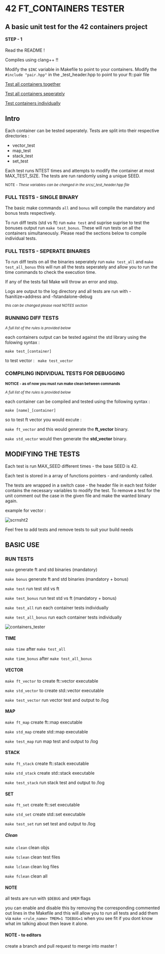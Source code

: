 # 42 FT_CONTAINERS TESTER
## A basic unit test for the 42 containers project

#### STEP - 1
Read the README !

Compiles using clang++ !!

Modify the ```$INC``` variable in Makefile to point to your containers.
Modify the `#include "pair.hpp"` in the _test_header.hpp to point to your ft::pair file 

[Test all containers together](#FULL-TESTS-SINGLE-BINARY)

[Test all containers seperately](#FULL-TEST-SEPERATE-BINARIES)

[Test containers individually](#RUNNING-DIFF-TESTS)

## Intro

Each container can be tested seperately. Tests are split into their respective directories :
<ul>
<li> vector_test
<li> map_test
<li> stack_test
<li> set_test
</ul>

Each test runs NTEST times and attempts to modify the container at most MAX_TEST_SIZE. The tests are run randomly using a unique SEED.

<sub>NOTE - *These variables can be changed in the srcs/_test_header.hpp file*</sub>

### FULL TESTS - SINGLE BINARY

The basic make commands ```all``` and ```bonus``` will compile the mandatory and bonus tests respectively.

To run diff tests (std vs ft) run ```make test``` and suprise suprise to test the bonuses output
run ```make test_bonus```. These will run tests on all the containers simultaneously. Please read the sections below to compile individual tests.

### FULL TESTS - SEPERATE BINARIES

To run diff tests on all the binaries seperately run ```make test_all``` and ```make test_all_bonus``` this will run all the tests seperately and allow you to run the time commands to check the execution time.

If any of the tests fail Make will throw an error and stop.

Logs are output to the log directory and all tests are run with -fsanitize=address and -fstandalone-debug

<sub>*this can be changed please read NOTES section*</sub>

### RUNNING DIFF TESTS

<sub>*A full list of the rules is provided below*</sub>

each containers output can be tested against the std library using the folowing syntax :

```make test_[container]```

to test vector : ``` make test_vector```

### COMPILING INDIVIDUAL TESTS FOR DEBUGGING

<sub> <b>NOTICE - as of now you must run make clean between commands </b> </sub>

<sub>*A full list of the rules is provided below*</sub>

each container can be compiled and tested using the following syntax :

```make [name]_[container]```

so to test ft vector you would excute :

```make ft_vector``` and this would generate the **ft_vector** binary.

```make std_vector``` would then generate the **std_vector** binary.

## MODIFYING THE TESTS

Each test is run MAX_SEED different times - the base SEED is 42.

Each test is stored in a array of functions pointers - and randomly called.

The tests are wrapped in a switch case - the header file in each test folder contains
the necessary variables to modify the test. To remove a test for the unit comment out
the case in the given file and make the wanted binary again.

example for vector :

![scrnsht2](https://user-images.githubusercontent.com/61289826/158005653-54339d4f-d99d-497d-b0a6-cec9c4b7c27d.png)

Feel free to add tests and remove tests to suit your build needs

## BASIC USE
### RUN TESTS

```make```              generate ft and std binaries (mandatory)

```make bonus```        generate ft and std binaries (mandatory + bonus)

```make test```         run test std vs ft

```make test_bonus```   run test std vs ft (mandatory + bonus)

```make test_all```      run each container tests individually

```make test_all_bonus``` run each container tests individually

![containers_tester](https://user-images.githubusercontent.com/61289826/158044256-5ee131c2-3317-4d57-8826-dbe8e8283ed7.png)

#### TIME

```make time```  after ```make test_all```

```make time_bonus```  after ```make test_all_bonus```

#### VECTOR

```make ft_vector``` to create ft::vector executable

```make std_vector```   to create std::vector executable

```make test_vector```  run vector test and output to /log
#### MAP
```make ft_map```		create ft::map executable

```make std_map```		create std::map executable

```make test_map```		run map test and output to /log
#### STACK
```make ft_stack```		create ft::stack executable

```make std_stack```	create std::stack executable

```make test_stack```	run stack test and output to /log
#### SET
```make ft_set```		create ft::set executable

```make std_set```		create std::set executable

```make test_set```		run set test and output to /log
##### Clean
```make clean```		clean objs

```make tclean```       clean test files

```make lclean```       clean log files

```make fclean```       clean all

#### NOTE
all tests are run with ```$DEBUG``` and ```$MEM``` flags

you can enable and disable this by removing the corresponding commented out lines in the Makefile 
and this will allow you to run all tests and add them via ```make <rule_name> TMEM=1 TDEBUG=1```
when you see fit if you dont know what im talking about then leave it alone.

#### NOTE - to editors
create a branch and pull request to merge into master !

